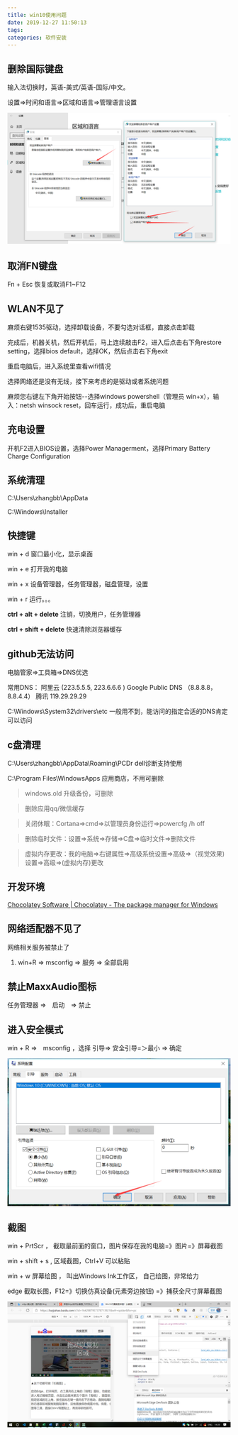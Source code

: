 ```yaml
---
title: win10使用问题
date: 2019-12-27 11:50:13
tags:
categories: 软件安装
---
```




## 删除国际键盘

输入法切换时，英语-美式/英语-国际/中文。

设置=>时间和语言=>区域和语言=>管理语言设置

![image-20191227115449769](win10使用问题/image-20191227115449769.png)



## 取消FN键盘

Fn + Esc 恢复或取消F1~F12



## WLAN不见了

麻烦右键1535驱动，选择卸载设备，不要勾选对话框，直接点击卸载

完成后，机器关机，然后开机后，马上连续敲击F2，进入后点击右下角restore setting，选择bios default，选择OK，然后点击右下角exit

重启电脑后，进入系统里查看wifi情况

选择网络还是没有无线，接下来考虑的是驱动或者系统问题

麻烦您右键左下角开始按钮--选择windows powershell（管理员 win+x），输入：netsh winsock  reset，回车运行，成功后，重启电脑



## 充电设置

开机F2进入BIOS设置，选择Power Managerment，选择Primary Battery Charge Configuration



## 系统清理

C:\Users\zhangbb\AppData

C:\Windows\Installer



## 快捷键

win + d  窗口最小化，显示桌面

win + e 打开我的电脑

win + x 设备管理器，任务管理器，磁盘管理，设置

win + r 运行。。。

 **ctrl + alt + delete** 注销，切换用户，任务管理器

 **ctrl + shift + delete** 快速清除浏览器缓存



## github无法访问

电脑管家=>工具箱=>DNS优选

常用DNS：
阿里云 (223.5.5.5,  223.6.6.6 )
Google Public DNS （8.8.8.8， 8.8.4.4） 
腾讯 119.29.29.29

C:\Windows\System32\drivers\etc 一般用不到，能访问的指定合适的DNS肯定可以访问

## c盘清理

C:\Users\zhangbb\AppData\Roaming\PCDr    dell诊断支持使用

C:\Program Files\WindowsApps   应用商店，不用可删除

> windows.old 升级备份，可删除

>  删除应用qq/微信缓存

> 关闭休眠：Cortana=>cmd=>以管理员身份运行=>powercfg /h off 

> 删除临时文件：设置=>系统=>存储=>C盘=>临时文件=>删除文件

> 虚拟内存更改：我的电脑=>右键属性=>高级系统设置=>高级=>（视觉效果)设置=>高级=>(虚拟内存)更改



## 开发环境

[Chocolatey Software | Chocolatey - The package manager for Windows](https://chocolatey.org/)



## 网络适配器不见了

网络相关服务被禁止了

1. win+R => msconfig => 服务 => 全部启用

## 禁止MaxxAudio图标

任务管理器 =>　启动　=>  禁止



## 进入安全模式

win + R =>　msconfig ，选择  引导=> 安全引导=＞最小 => 确定

![image-20201218101725735](win10使用问题/image-20201218101725735.png)



## 截图

win + PrtScr ， 截取最前面的窗口，图片保存在我的电脑=》图片=》屏幕截图

win + shift + s , 区域截图，Ctrl+V 可以粘贴

win + w 屏幕绘图 ， 叫出Windows Ink工作区， 自己绘图，非常给力

edge 截取长图，F12=》切换仿真设备(元素旁边按钮) =》捕获全尺寸屏幕截图

![](win10使用问题/2.png)



